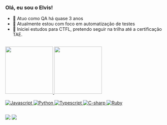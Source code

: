 ### Olá, eu sou o Elvis!

- 👀 Atuo como QA há quase 3 anos
- 🌱 Atualmente estou com foco em automatização de testes
- 🌱 Iniciei estudos para CTFL, pretendo seguir na trilha até a certificação TAE.

##

<div>
  <a href="https://github-readme-stats.vercel.app/api?username=elvisfagundes&show_icons=true&theme=dark&include_all_commits=true&count_private=true">
  <img height="150em" src="https://github-readme-stats.vercel.app/api?username=elvisfagundes&show_icons=true&theme=dark&include_all_commits=true&count_private=true"/>
  <a href="https://github-readme-stats.vercel.app/api/top-langs/?username=elvisfagundes&layout=compact&langs_count=7&theme=dark">
  <img height="150em" src="https://github-readme-stats.vercel.app/api/top-langs/?username=elvisfagundes&layout=compact&langs_count=7&theme=dark"/>
</div>
  
<div><br>
  <img alt="Javascript" src="https://img.shields.io/badge/JavaScript-323330?style=for-the-badge&logo=javascript&logoColor=F7DF1E">
  <img alt="Python" src="https://img.shields.io/badge/python-3670A0?style=for-the-badge&logo=python&logoColor=ffdd54">
  <img alt="Typescript" src="https://img.shields.io/badge/TypeScript-007ACC?style=for-the-badge&logo=typescript&logoColor=white">
  <img alt="C-sharp" src="https://img.shields.io/badge/C%23-239120?style=for-the-badge&logo=c-sharp&logoColor=white">
  <img alt="Ruby" src="https://img.shields.io/badge/Ruby-CC342D?style=for-the-badge&logo=ruby&logoColor=white">
</div>    
  
##
  
<div>
  <a href="https://www.linkedin.com/in/elvisfagundes" target="_blank"><img src="https://img.shields.io/badge/-LinkedIn-%230077B5?style=for-the-badge&logo=linkedin&logoColor=white" target="_blank"></a> 
  <a href="mailto:elvis.f.lisboa.jr@hotmail.com"><img src="https://img.shields.io/badge/Microsoft_Outlook-0078D4?style=for-the-badge&logo=microsoft-outlook&logoColor=white" target="_blank"></a> 
</div>
